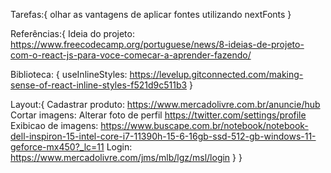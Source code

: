 Tarefas:{
olhar as vantagens de aplicar fontes utilizando nextFonts
}

Referências:{
Ideia do projeto: https://www.freecodecamp.org/portuguese/news/8-ideias-de-projeto-com-o-react-js-para-voce-comecar-a-aprender-fazendo/

Biblioteca: {
useInlineStyles: https://levelup.gitconnected.com/making-sense-of-react-inline-styles-f521d9c511b3
}

Layout:{
Cadastrar produto: https://www.mercadolivre.com.br/anuncie/hub
Cortar imagens: Alterar foto de perfil https://twitter.com/settings/profile
Exibicao de imagens: https://www.buscape.com.br/notebook/notebook-dell-inspiron-15-intel-core-i7-11390h-15-6-16gb-ssd-512-gb-windows-11-geforce-mx450?_lc=11
Login: https://www.mercadolivre.com/jms/mlb/lgz/msl/login
}
}
